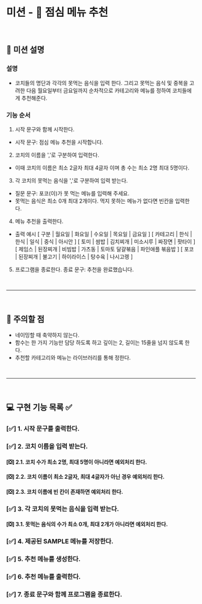 # 미션 - 🍚 점심 메뉴 추천

<br/>

## 🚀 미션 설명
### 설명
- 코치들의 명단과 각각의 못먹는 음식을 입력 한다. 그리고 못먹는 음식 및 중복을 고려한 다음 월요일부터 금요일까지 순차적으로 카테고리와 메뉴를 정하여 코치들에게 추천해준다.

### 기능 순서
1. 시작 문구와 함께 시작한다.
- 시작 문구: 점심 메뉴 추천을 시작합니다.
2. 코치의 이름을 ','로 구분하여 입력한다.
- 이때 코치의 이름은 최소 2글자 최대 4글자 이며 총 수는 최소 2명 최대 5명이다.
3. 각 코치의 못먹는 음식을 ','로 구분하여 입력 받는다.
- 질문 문구: 포코(이)가 못 먹는 메뉴를 입력해 주세요.
- 못먹는 음식은 최소 0개 최대 2개이다. 먹지 못하는 메뉴가 없다면 빈칸을 입력한다.
4. 메뉴 추천을 출력한다.
- 출력 예시
    [ 구분 | 월요일 | 화요일 | 수요일 | 목요일 | 금요일 ]
    [ 카테고리 | 한식 | 한식 | 일식 | 중식 | 아시안 ]
    [ 토미 | 쌈밥 | 김치찌개 | 미소시루 | 짜장면 | 팟타이 ]
    [ 제임스 | 된장찌개 | 비빔밥 | 가츠동 | 토마토 달걀볶음 | 파인애플 볶음밥 ]
    [ 포코 | 된장찌개 | 불고기 | 하이라이스 | 탕수육 | 나시고렝 ]
5. 프로그램을 종료한다.
종료 문구: 추천을 완료했습니다.

<br/>

---

<br/>

## 🚨 주의할 점
- 네이밍할 때 축약하지 않는다.
- 함수는 한 가지 기능만 담당 하도록 하고 깊이는 2, 길이는 15줄을 넘지 않도록 한다.
- 추천할 카테고리와 메뉴는 라이브러리를 통해 정한다.

<br/>

---

<br/>

## 💻 구현 기능 목록 ✅
### [✅] 1. 시작 문구를 출력한다.
### [✅] 2. 코치 이름을 입력 받는다.
#### [❎] 2.1. 코치 수가 최소 2명, 최대 5명이 아니라면 예외처리 한다.
#### [❎] 2.2. 코치 이름이 최소 2글자, 최대 4글자가 아닌 경우 예외처리 한다.
#### [❎] 2.3. 코치 이름에 빈 칸이 존재하면 예외처리 한다.
### [✅] 3. 각 코치의 못먹는 음식을 입력 받는다.
#### [❎] 3.1. 못먹는 음식의 수가 최소 0개, 최대 2개가 아니라면 예외처리 한다.
### [✅] 4. 제공된 SAMPLE 메뉴를 저장한다.
### [✅] 5. 추천 메뉴를 생성한다.
### [✅] 6. 추천 메뉴를 출력한다.
### [✅] 7. 종료 문구와 함께 프로그램을 종료한다.
